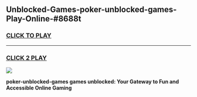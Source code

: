 
## Unblocked-Games-poker-unblocked-games-Play-Online-#8688t
<h3>
<a href="https://premium.freeplayer.one?title=poker-unblocked-games&ref=24F">CLICK TO PLAY</a></h3>
<hr>

<h3>
<a href="https://premium.freeplayer.one?title=poker-unblocked-games&ref=24F">CLICK 2 PLAY</a>
  
</h3>

<a href="https://premium.freeplayer.one?title=poker-unblocked-games&ref=24F/"><img src="https://clearcache.store/games.png"></a>


**poker-unblocked-games games unblocked: Your Gateway to Fun and Accessible Online Gaming**
